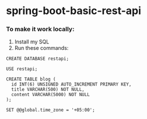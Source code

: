 # spring-boot-basic-rest-api

### To make it work locally:
1. Install my SQL
2. Run these commands:
```
CREATE DATABASE restapi;

USE restapi;

CREATE TABLE blog (
  id INT(6) UNSIGNED AUTO_INCREMENT PRIMARY KEY,
  title VARCHAR(500) NOT NULL,
  content VARCHAR(5000) NOT NULL
);

SET @@global.time_zone = '+05:00';
```
